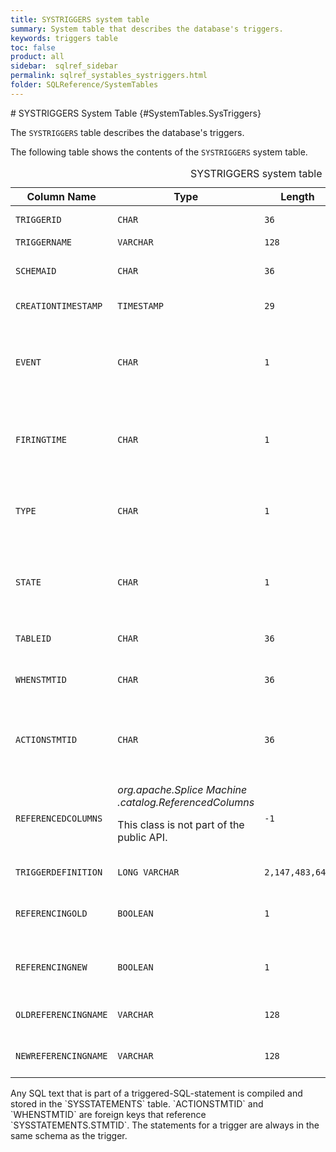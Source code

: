 ```yaml
---
title: SYSTRIGGERS system table
summary: System table that describes the database's triggers.
keywords: triggers table
toc: false
product: all
sidebar:  sqlref_sidebar
permalink: sqlref_systables_systriggers.html
folder: SQLReference/SystemTables
---
```

<section>
<div class="TopicContent" data-swiftype-index="true" markdown="1">
# SYSTRIGGERS System Table    {#SystemTables.SysTriggers}

The `SYSTRIGGERS` table describes the database's triggers.

The following table shows the contents of the `SYSTRIGGERS` system
table.

<table>
                <caption>SYSTRIGGERS system table</caption>
                <col />
                <col />
                <col />
                <col />
                <col />
                <thead>
                    <tr>
                        <th>Column Name</th>
                        <th>Type</th>
                        <th>Length</th>
                        <th>Nullable</th>
                        <th>Contents</th>
                    </tr>
                </thead>
                <tbody>
                    <tr>
                        <td><code>TRIGGERID</code></td>
                        <td><code>CHAR</code></td>
                        <td><code>36</code></td>
                        <td><code>NO</code></td>
                        <td>Unique identifier for the trigger</td>
                    </tr>
                    <tr>
                        <td><code>TRIGGERNAME</code></td>
                        <td><code>VARCHAR</code></td>
                        <td><code>128</code></td>
                        <td><code>NO</code></td>
                        <td>Name of the trigger</td>
                    </tr>
                    <tr>
                        <td><code>SCHEMAID</code></td>
                        <td><code>CHAR</code></td>
                        <td><code>36</code></td>
                        <td><code>NO</code></td>
                        <td>ID of the trigger's schema (join with <code>SYSSCHEMAS.SCHEMAID</code>)</td>
                    </tr>
                    <tr>
                        <td><code>CREATIONTIMESTAMP</code></td>
                        <td><code>TIMESTAMP</code></td>
                        <td><code>29</code></td>
                        <td><code>NO</code></td>
                        <td>Time the trigger was created</td>
                    </tr>
                    <tr>
                        <td><code>EVENT</code></td>
                        <td><code>CHAR</code></td>
                        <td><code>1</code></td>
                        <td><code>NO</code></td>
                        <td>
                            <p class="noSpaceAbove">Possible values are:</p>
                            <ul>
                                <li><code>'U'</code> for update</li>
                                <li><code>'D'</code> for delete</li>
                                <li><code>'I</code>' for insert</li>
                            </ul>
                        </td>
                    </tr>
                    <tr>
                        <td><code>FIRINGTIME</code></td>
                        <td><code>CHAR</code></td>
                        <td><code>1</code></td>
                        <td><code>NO</code></td>
                        <td>
                            <p class="noSpaceAbove">Possible values are:</p>
                            <ul>
                                <li><code>'B'</code> for before</li>
                                <li><code>'A'</code> for after</li>
                            </ul>
                        </td>
                    </tr>
                    <tr>
                        <td><code>TYPE</code></td>
                        <td><code>CHAR</code></td>
                        <td><code>1</code></td>
                        <td><code>NO</code></td>
                        <td>
                            <p class="noSpaceAbove">Possible values are:</p>
                            <ul>
                                <li><code>'R'</code> for row</li>
                                <li><code>'S'</code> for statement</li>
                            </ul>
                        </td>
                    </tr>
                    <tr>
                        <td><code>STATE</code></td>
                        <td><code>CHAR</code></td>
                        <td><code>1</code></td>
                        <td><code>NO</code></td>
                        <td>
                            <p class="noSpaceAbove">Possible values are:</p>
                            <ul>
                                <li><code>'E'</code> for enabled</li>
                                <li><code>'D'</code> for disabled</li>
                            </ul>
                        </td>
                    </tr>
                    <tr>
                        <td><code>TABLEID</code></td>
                        <td><code>CHAR</code></td>
                        <td><code>36</code></td>
                        <td><code>NO</code></td>
                        <td>ID of the table on which the trigger is defined</td>
                    </tr>
                    <tr>
                        <td><code>WHENSTMTID</code></td>
                        <td><code>CHAR</code></td>
                        <td><code>36</code></td>
                        <td><code>YES</code></td>
                        <td>Used only if there is a <code>WHEN</code> clause (not yet supported)</td>
                    </tr>
                    <tr>
                        <td><code>ACTIONSTMTID</code></td>
                        <td><code>CHAR</code></td>
                        <td><code>36</code></td>
                        <td><code>YES</code></td>
                        <td>ID of the stored prepared statement for the triggered-SQL-statement (join with <code>SYSSTATEMENTS.STMTID</code>)</td>
                    </tr>
                    <tr>
                        <td><code>REFERENCEDCOLUMNS</code></td>
                        <td class="CodeFont"><em>org.apache.Splice Machine<br /> .catalog.ReferencedColumns</em>
                            <p>This class is not part of the public API.</p>
                        </td>
                        <td><code>-1</code></td>
                        <td><code>YES</code></td>
                        <td>Descriptor of the columns to be updated, if this trigger is an update trigger (that is, if the <code>EVENT</code> column contains <code>'U'</code>)</td>
                    </tr>
                    <tr>
                        <td><code>TRIGGERDEFINITION</code></td>
                        <td><code>LONG VARCHAR</code></td>
                        <td><code>2,147,483,647</code></td>
                        <td><code>YES</code></td>
                        <td>Text of the action SQL statement</td>
                    </tr>
                    <tr>
                        <td><code>REFERENCINGOLD</code></td>
                        <td><code>BOOLEAN</code></td>
                        <td><code>1</code></td>
                        <td><code>YES</code></td>
                        <td>Whether or not the <code>OLDREFERENCINGNAME</code>, if non-null, refers
					to the <code>OLD</code> row or table</td>
                    </tr>
                    <tr>
                        <td><code>REFERENCINGNEW </code></td>
                        <td><code>BOOLEAN</code></td>
                        <td><code>1</code></td>
                        <td><code>YES</code></td>
                        <td>Whether or not the <code>NEWREFERENCINGNAME</code>, if non-null, refers
					to the <code>NEW</code> row or table</td>
                    </tr>
                    <tr>
                        <td><code>OLDREFERENCINGNAME</code></td>
                        <td><code>VARCHAR</code></td>
                        <td><code>128</code></td>
                        <td><code>YES</code></td>
                        <td>Pseudoname as set using the <code>REFERENCING OLD AS</code> clause</td>
                    </tr>
                    <tr>
                        <td><code>NEWREFERENCINGNAME</code></td>
                        <td><code>VARCHAR</code></td>
                        <td><code>128</code></td>
                        <td><code>YES</code></td>
                        <td>Pseudoname as set using the <code>REFERENCING NEW AS</code> clause </td>
                    </tr>
                </tbody>
            </table>
Any SQL text that is part of a triggered-SQL-statement is compiled and
stored in the `SYSSTATEMENTS` table. `ACTIONSTMTID` and `WHENSTMTID` are
foreign keys that reference `SYSSTATEMENTS.STMTID`. The statements for a
trigger are always in the same schema as the trigger.

</div>
</section>

